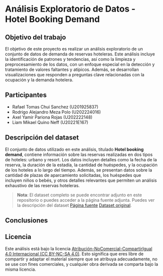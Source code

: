 # Análisis Exploratorio de Datos - Hotel Booking Demand

## Objetivo del trabajo

El objetivo de este proyecto es realizar un análisis exploratorio de un conjunto de datos de demanda de reservas hoteleras. Este análisis incluye la identificación de patrones y tendencias, así como la limpieza y preprocesamiento de los datos, con un enfoque especial en la detección y tratamiento de valores faltantes y atípicos. Además, se desarrollan visualizaciones que responden a preguntas clave relacionadas con la ocupación y la demanda hotelera.

## Participantes

- Rafael Tomas Chui Sanchez		(U201925837)
- Rodrigo Alejandro Meza Polo	(U202224016)         
- Axel Yamir Pariona Rojas		(U202222148) 
- Liam Mikael Quino Neff		(U20221E167)


## Descripción del dataset

El conjunto de datos utilizado en este análisis, titulado **Hotel booking demand**, contiene información sobre las reservas realizadas en dos tipos de hoteles: urbano y resort. Los datos incluyen detalles como la fecha de la reserva, la duración de la estadía, la cantidad de huéspedes, y la ocupación de los hoteles a lo largo del tiempo. Además, se presentan datos sobre la cantidad de plazas de aparcamiento solicitadas, los huéspedes que incluyen niños o bebés, y otros detalles relevantes que permiten un análisis exhaustivo de las reservas hoteleras.

> **Nota**: El dataset completo se puede encontrar adjunto en este repositorio o puedes acceder a la página fuente adjunta.
Puedes ver la descripción del dataset [Página fuente](https://www.sciencedirect.com/science/article/pii/S2352340918315191) [Dataset original](data).


## Conclusiones

 
## Licencia

Este análisis está bajo la licencia [Atribución-NoComercial-CompartirIgual 4.0 Internacional (CC BY-NC-SA 4.0)](https://creativecommons.org/licenses/by-nc-sa/4.0/deed.es). Esto significa que eres libre de compartir y adaptar el material siempre que se atribuya adecuadamente, no se use con fines comerciales, y cualquier obra derivada se comparta bajo la misma licencia.
